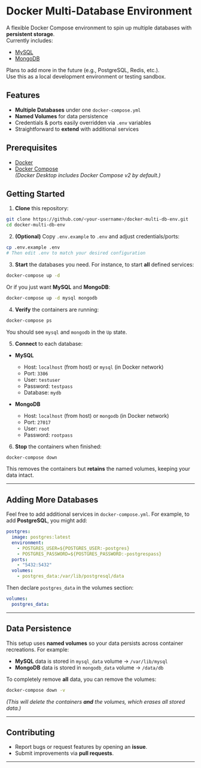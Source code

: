 # Docker Multi-Database Environment

A flexible Docker Compose environment to spin up multiple databases with **persistent storage**.  
Currently includes:
- [MySQL](https://hub.docker.com/_/mysql)
- [MongoDB](https://hub.docker.com/_/mongo)

Plans to add more in the future (e.g., PostgreSQL, Redis, etc.).  
Use this as a local development environment or testing sandbox.

## Features

- **Multiple Databases** under one `docker-compose.yml`
- **Named Volumes** for data persistence
- Credentials & ports easily overridden via `.env` variables
- Straightforward to **extend** with additional services

## Prerequisites

- [Docker](https://docs.docker.com/get-docker/)
- [Docker Compose](https://docs.docker.com/compose/install/)  
  *(Docker Desktop includes Docker Compose v2 by default.)*

## Getting Started

1. **Clone** this repository:
   
~~~bash
git clone https://github.com/<your-username>/docker-multi-db-env.git
cd docker-multi-db-env
~~~

2. **(Optional)** Copy `.env.example` to `.env` and adjust credentials/ports:

~~~bash
cp .env.example .env
# Then edit .env to match your desired configuration
~~~

3. **Start** the databases you need. For instance, to start **all** defined services:

~~~bash
docker-compose up -d
~~~

Or if you just want **MySQL** and **MongoDB**:

~~~bash
docker-compose up -d mysql mongodb
~~~

4. **Verify** the containers are running:

~~~bash
docker-compose ps
~~~

You should see `mysql` and `mongodb` in the `Up` state.

5. **Connect** to each database:

- **MySQL**  
  - Host: `localhost` (from host) or `mysql` (in Docker network)  
  - Port: `3306`  
  - User: `testuser`  
  - Password: `testpass`  
  - Database: `mydb`  

- **MongoDB**  
  - Host: `localhost` (from host) or `mongodb` (in Docker network)  
  - Port: `27017`  
  - User: `root`  
  - Password: `rootpass`  

6. **Stop** the containers when finished:

~~~bash
docker-compose down
~~~

This removes the containers but **retains** the named volumes, keeping your data intact.

---

## Adding More Databases

Feel free to add additional services in `docker-compose.yml`. For example, to add **PostgreSQL**, you might add:

~~~yaml
postgres:
  image: postgres:latest
  environment:
    - POSTGRES_USER=${POSTGRES_USER:-postgres}
    - POSTGRES_PASSWORD=${POSTGRES_PASSWORD:-postgrespass}
  ports:
    - "5432:5432"
  volumes:
    - postgres_data:/var/lib/postgresql/data
~~~

Then declare `postgres_data` in the volumes section:

~~~yaml
volumes:
  postgres_data:
~~~

---

## Data Persistence

This setup uses **named volumes** so your data persists across container recreations. For example:

- **MySQL** data is stored in `mysql_data` volume → `/var/lib/mysql`
- **MongoDB** data is stored in `mongodb_data` volume → `/data/db`

To completely remove **all** data, you can remove the volumes:

~~~bash
docker-compose down -v
~~~

*(This will delete the containers **and** the volumes, which erases all stored data.)*

---

## Contributing

- Report bugs or request features by opening an **issue**.
- Submit improvements via **pull requests**.

---
